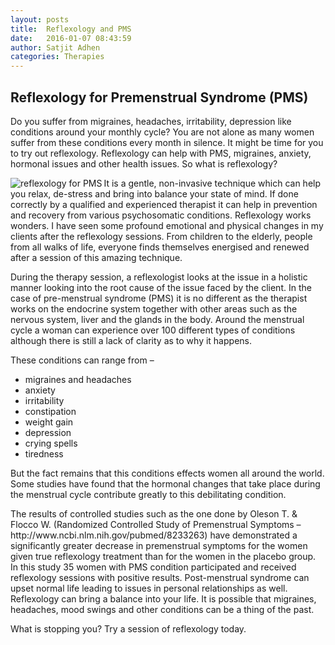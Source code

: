 ```yaml
---
layout: posts
title:  Reflexology and PMS
date:   2016-01-07 08:43:59
author: Satjit Adhen
categories: Therapies
---
```


<h2>Reflexology for Premenstrual Syndrome (PMS)</h2>

<p>Do you suffer from migraines, headaches, irritability, depression like conditions around your monthly cycle? You are not alone as many women suffer from these conditions every month in silence. It might be time for you to try out reflexology. Reflexology can help with PMS, migraines, anxiety, hormonal issues and other health issues. So what is reflexology?</p>

<img src="{{ site.url }}/img/free-from-migrane.jpg" title="reflexology for PMS" align="left" />

<p>It is a gentle, non-invasive technique which can help you relax, de-stress and bring into balance your state of mind. If done correctly by a qualified and experienced therapist it can help in prevention and recovery from various psychosomatic conditions. Reflexology works wonders. I have seen some profound emotional and physical changes in my clients after the reflexology sessions. From children to the elderly, people from all walks of life, everyone finds themselves energised and renewed after a session of this amazing technique.</p>

<p>During the therapy session, a reflexologist looks at the issue in a holistic manner looking into the root cause of the issue faced by the client. In the case of pre-menstrual syndrome (PMS) it is no different as the therapist works on the endocrine system together with other areas such as the nervous system, liver and the glands in the body. Around the menstrual cycle a woman can experience over 100 different types of conditions although there is still a lack of clarity as to why it happens.</p>

<p>These conditions can range from &ndash; 
<ul>
<li><i class="fa fa-check"></i>migraines and headaches</li>
<li><i class="fa fa-check"></i>anxiety</li> 
<li><i class="fa fa-check"></i>irritability</li>
<li><i class="fa fa-check"></i>constipation</li>
<li><i class="fa fa-check"></i>weight gain</li>
<li><i class="fa fa-check"></i>depression</li>
<li><i class="fa fa-check"></i>crying spells</li>
<li><i class="fa fa-check"></i>tiredness</li>
</ul>
</p>

<p>But the fact remains that this conditions effects women all around the world. Some studies have found that the hormonal changes that take place during the menstrual cycle contribute greatly to this debilitating condition.</p>

<p>The results of controlled studies such as the one done by Oleson T. &amp; Flocco W. (Randomized Controlled Study of Premenstrual Symptoms &ndash; http://www.ncbi.nlm.nih.gov/pubmed/8233263) have demonstrated a significantly greater decrease in premenstrual symptoms for the women given true reflexology treatment than for the women in the placebo group. In this study 35 women with PMS condition participated and received reflexology sessions with positive results. Post-menstrual syndrome can upset normal life leading to issues in personal relationships as well. Reflexology can bring a balance into your life. It is possible that migraines, headaches, mood swings and other conditions can be a thing of the past.</p>

<p>What is stopping you? Try a session of reflexology today.</p>
